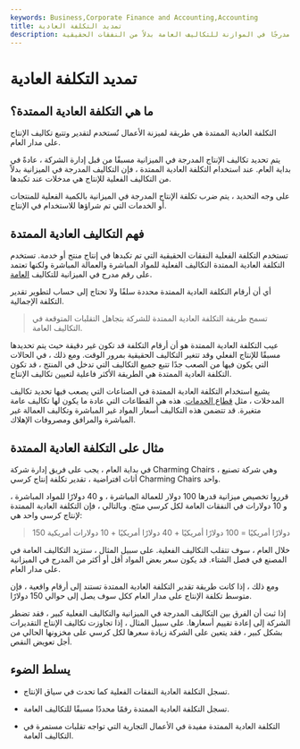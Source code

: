 ```yaml
---
keywords: Business,Corporate Finance and Accounting,Accounting
title: تمديد التكلفة العادية
description: التكلفة العادية الممتدة هي طريقة لتتبع تكاليف الإنتاج التي تستخدم تقديرًا مدرجًا في الموازنة للتكاليف العامة بدلاً من النفقات الحقيقية.
---
```


# تمديد التكلفة العادية
## ما هي التكلفة العادية الممتدة؟

التكلفة العادية الممتدة هي طريقة لميزنة الأعمال تُستخدم لتقدير وتتبع تكاليف الإنتاج على مدار العام.

يتم تحديد تكاليف الإنتاج المدرجة في الميزانية مسبقًا من قبل إدارة الشركة ، عادةً في بداية العام. عند استخدام التكلفة العادية الممتدة ، فإن التكاليف المدرجة في الميزانية بدلاً من التكاليف الفعلية للإنتاج هي مدخلات عند تكبدها.

على وجه التحديد ، يتم ضرب تكلفة الإنتاج المدرجة في الميزانية بالكمية الفعلية للمنتجات أو الخدمات التي تم شراؤها للاستخدام في الإنتاج.

## فهم التكاليف العادية الممتدة

تستخدم التكلفة الفعلية النفقات الحقيقية التي تم تكبدها في إنتاج منتج أو خدمة. تستخدم التكلفة العادية الممتدة التكاليف الفعلية للمواد المباشرة والعمالة المباشرة ولكنها تعتمد على رقم مدرج في الميزانية للتكاليف [العامة](/overhead).

أي أن أرقام التكلفة العادية الممتدة محددة سلفًا ولا تحتاج إلى حساب لتطوير تقدير التكلفة الإجمالية.

> تسمح طريقة التكلفة العادية الممتدة للشركة بتجاهل التقلبات المتوقعة في التكاليف العامة.

>

عيب التكلفة العادية الممتدة هو أن أرقام التكلفة قد تكون غير دقيقة حيث يتم تحديدها مسبقًا للإنتاج الفعلي وقد تتغير التكاليف الحقيقية بمرور الوقت. ومع ذلك ، في الحالات التي يكون فيها من الصعب جدًا تتبع جميع التكاليف التي تدخل في المنتج ، قد تكون التكلفة العادية الممتدة هي الطريقة الأكثر فاعلية لتعيين تكاليف الإنتاج.

يشيع استخدام التكلفة العادية الممتدة في الصناعات التي يصعب فيها تحديد تكاليف المدخلات ، مثل [قطاع الخدمات](/service-sector). هذه هي القطاعات التي عادة ما يكون لها تكاليف عامة متغيرة. قد تتضمن هذه التكاليف أسعار المواد غير المباشرة وتكاليف العمالة غير المباشرة والمرافق ومصروفات الإهلاك.

## مثال على التكلفة العادية الممتدة

في بداية العام ، يجب على فريق إدارة شركة Charming Chairs ، وهي شركة تصنيع أثاث افتراضية ، تقدير تكلفة إنتاج كرسي Charming Chairs واحد.

قرروا تخصيص ميزانية قدرها 100 دولار للعمالة المباشرة ، و 40 دولارًا للمواد المباشرة ، و 10 دولارات في النفقات العامة لكل كرسي منتَج. وبالتالي ، فإن التكلفة العادية الممتدة لإنتاج كرسي واحد هي:

>

> 150 دولارًا أمريكيًا = 100 دولارًا أمريكيًا + 40 دولارًا أمريكيًا + 10 دولارات أمريكية

>

خلال العام ، سوف تتقلب التكاليف الفعلية. على سبيل المثال ، ستزيد التكاليف العامة في المصنع في فصل الشتاء. قد يكون سعر بعض المواد أقل أو أكثر من المدرج في الميزانية على مدار العام.

ومع ذلك ، إذا كانت طريقة تقدير التكلفة العادية الممتدة تستند إلى أرقام واقعية ، فإن متوسط تكلفة الإنتاج على مدار العام ككل سوف يصل إلى حوالي 150 دولارًا.

إذا ثبت أن الفرق بين التكاليف المدرجة في الميزانية والتكاليف الفعلية كبير ، فقد تضطر الشركة إلى إعادة تقييم أسعارها. على سبيل المثال ، إذا تجاوزت تكاليف الإنتاج التقديرات بشكل كبير ، فقد يتعين على الشركة زيادة سعرها لكل كرسي على مخزونها الحالي من أجل تعويض النقص.

## يسلط الضوء

- تسجل التكلفة العادية النفقات الفعلية كما تحدث في سياق الإنتاج.

- تسجل التكلفة العادية الممتدة رقمًا محددًا مسبقًا للتكاليف العامة.

- التكلفة العادية الممتدة مفيدة في الأعمال التجارية التي تواجه تقلبات مستمرة في التكاليف العامة.

